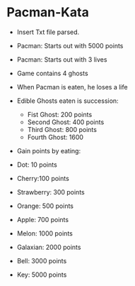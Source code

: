 ﻿# Pacman-Kata

- Insert Txt file parsed.

- Pacman: Starts out with 5000 points
- Pacman: Starts out with 3 lives
- Game contains 4 ghosts
- When Pacman is eaten, he loses a life
- Edible Ghosts eaten is succession:
  - Fist Ghost: 200 points
  - Second Ghost: 400 points
  - Third Ghost: 800 points
  - Fourth Ghost: 1600
  

- Gain points by eating:
- Dot: 10 points
- Cherry:100 points
- Strawberry: 300 points
- Orange: 500 points
- Apple: 700 points
- Melon: 1000 points
- Galaxian: 2000 points
- Bell: 3000 points
- Key: 5000 points

